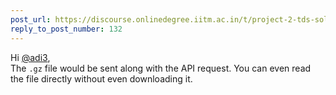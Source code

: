```yaml
---
post_url: https://discourse.onlinedegree.iitm.ac.in/t/project-2-tds-solver-discussion-thread/169029/142
reply_to_post_number: 132
---
```

Hi [@adi3](/u/adi3),  
The `.gz` file would be sent along with the API request. You can even read the file directly without even downloading it.